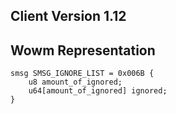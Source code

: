 ## Client Version 1.12

## Wowm Representation
```rust,ignore
smsg SMSG_IGNORE_LIST = 0x006B {
    u8 amount_of_ignored;    
    u64[amount_of_ignored] ignored;    
}

```
